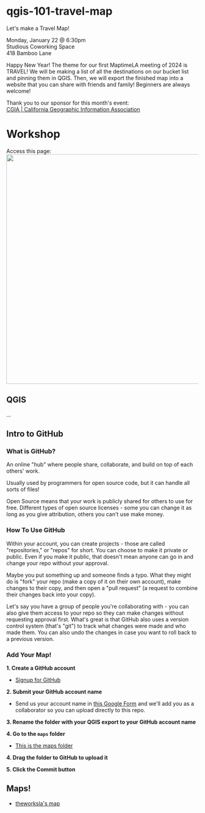 # qgis-101-travel-map

Let's make a Travel Map!

Monday, January 22 @ 6:30pm<br>
Studious Coworking Space<br>
418 Bamboo Lane

Happy New Year!  The theme for our first MaptimeLA meeting of 2024 is TRAVEL!  We will be making a list of all the destinations on our bucket list and pinning them in QGIS.  Then, we will export the finished map into a website that you can share with friends and family!  Beginners are always welcome!

Thank you to our sponsor for this month's event: <br>
[CGIA | California Geographic Information Association](https://cgia.org/)

# Workshop

Access this page: <br>
<img src="https://github.com/maptimeLA/qgis-101-travel-map/assets/1873072/b01d6cd5-66d7-4f9b-b930-3740f4f89cfd" width=600 >

## QGIS

...

## Intro to GitHub

### What is GitHub?

An online "hub" where people share, collaborate, and build on top of each others' work.

Usually used by programmers for open source code, but it can handle all sorts of files!

Open Source means that your work is publicly shared for others to use for free.  Different types of open source licenses - some you can change it as long as you give attribution, others you can't use make money.

### How To Use GitHub

Within your account, you can create projects - those are called "repositories," or "repos" for short.  You can choose to make it private or public.  Even if you make it public, that doesn't mean anyone can go in and change your repo without your approval.

Maybe you put something up and someone finds a typo.  What they might do is "fork" your repo (make a copy of it on their own account), make changes to their copy, and then open a "pull request" (a request to combine their changes back into your copy).

Let's say you have a group of people you're collaborating with - you can also give them access to your repo so they can make changes without requesting approval first.  What's great is that GitHub also uses a version control system (that's "git") to track what changes were made and who made them.  You can also undo the changes in case you want to roll back to a previous version.

### Add Your Map!

**1. Create a GitHub account**

* [Signup for GitHub](https://github.com/signup)

**2. Submit your GitHub account name**

* Send us your account name in [this Google Form](https://forms.gle/cp33PS8N1BzmTNpj9) and we'll add you as a collaborator so you can upload directly to this repo.

**3. Rename the folder with your QGIS export to your GitHub account name**

**4. Go to the `maps` folder**

* [This is the maps folder](https://github.com/maptimeLA/qgis-101-travel-map/tree/main/maps)

**4. Drag the folder to GitHub to upload it**

**5. Click the Commit button**

## Maps!

* [theworksla's map](https://maptimela.github.io/qgis-101-travel-map/maps/omars_map/index.html)
